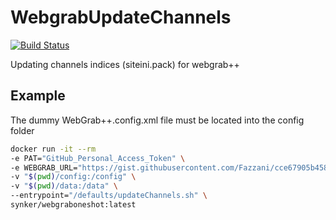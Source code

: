 # WebgrabUpdateChannels

[![Build Status](https://travis-ci.org/Fazzani/webgrabUpdateChannels.svg?branch=master)](https://travis-ci.org/Fazzani/webgrabUpdateChannels)

Updating channels indices (siteini.pack) for webgrab++

## Example

The dummy WebGrab++.config.xml file must be located into the config folder

```bash
docker run -it --rm 
-e PAT="GitHub_Personal_Access_Token" \
-e WEBGRAB_URL="https://gist.githubusercontent.com/Fazzani/cce67905b458bae3eb5818adeffd2510/raw/WebGrab++.config.xml" \
-v "$(pwd)/config:/config" \
-v "$(pwd)/data:/data" \
--entrypoint="/defaults/updateChannels.sh" \
synker/webgraboneshot:latest
```

